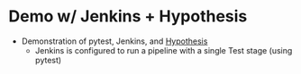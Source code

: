 # Demo w/ Jenkins + Hypothesis

- Demonstration of pytest, Jenkins, and [Hypothesis](https://hypothesis.works/)
    - Jenkins is configured to run a pipeline with a single Test stage (using pytest)
